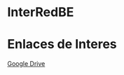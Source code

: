 # InterRedBE

# Enlaces de Interes

<a href="https://drive.google.com/file/d/1fnskYZbvRZd4LhV-GEbPesA2RrueFDfp/view?usp=sharing](https://drive.google.com/drive/folders/1OugaCjQvwLq1EpyTLwinGOVF-A8pCkMe?usp=sharing">Google Drive</a>
